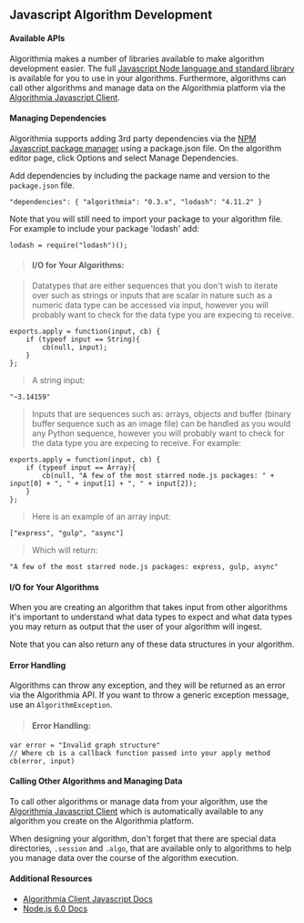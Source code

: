 ## Javascript Algorithm Development

#### Available APIs

Algorithmia makes a number of libraries available to make algorithm development easier.
The full <a href="https://nodejs.org/api/">Javascript Node language and standard library</a>
is available for you to use in your algorithms. Furthermore, algorithms can call other algorithms and manage data on the Algorithmia platform
via the <a href="http://developers.algorithmia.com/clients/javascript/">Algorithmia Javascript Client</a>.

#### Managing Dependencies

Algorithmia supports adding 3rd party dependencies via the <a href="https://www.npmjs.com/">NPM Javascript package manager</a> using a package.json file. On the algorithm editor page, click Options and select Manage Dependencies.

Add dependencies by including the package name and version to the `package.json` file.


`"dependencies": {
	"algorithmia": "0.3.x",
 	"lodash": "4.11.2"
 }`
 

Note that you will still need to import your package to your algorithm file. For example to include your package 'lodash' add:

`lodash = require("lodash")();`

> #### I/O for Your Algorithms:

> Datatypes that are either sequences that you don't wish to iterate over such as strings or inputs that are scalar in nature such as a numeric data type can be accessed via input, however you will probably want to check for the data type you are expecing to receive.

```
exports.apply = function(input, cb) {
	if (typeof input == String){
    	cb(null, input);
    }
};
```

> A string input:

```
"~3.14159"
```


> Inputs that are sequences such as: arrays, objects and buffer (binary buffer sequence such as an image file) can be handled as you would any Python sequence, however you will probably want to check for the data type you are expecing to receive. For example:

```
exports.apply = function(input, cb) {
	if (typeof input == Array){
	    cb(null, "A few of the most starred node.js packages: " + input[0] + ", " + input[1] + ", " + input[2]);
	}    
};
```

> Here is an example of an array input:

```
["express", "gulp", "async"]
```

> Which will return:

```
"A few of the most starred node.js packages: express, gulp, async"
```

#### I/O for Your Algorithms

When you are creating an algorithm that takes input from other algorithms it's important to understand what data types to expect and what data types you may return as output that the user of your algorithm will ingest.

Note that you can also return any of these data structures in your algorithm.

#### Error Handling

Algorithms can throw any exception, and they will be returned as an error via the Algorithmia API. If you want to throw a generic exception message, use an `AlgorithmException`.

> #### Error Handling:

```
var error = "Invalid graph structure"
// Where cb is a callback function passed into your apply method
cb(error, input)
```

#### Calling Other Algorithms and Managing Data

To call other algorithms or manage data from your algorithm, use the [Algorithmia Javascript Client](#javascript-client) which is automatically available to any algorithm you create on the Algorithmia platform.

When designing your algorithm, don't forget that there are special data directories, `.session` and `.algo`, that are available only to algorithms to help you manage data over the course of the algorithm execution.

#### Additional Resources

* <a href="http://developers.algorithmia.com/clients/javascript/">Algorithmia Client Javascript Docs <i class="fa fa-external-link"></i></a>
* <a href="https://nodejs.org/api/">Node.js 6.0 Docs</a>


